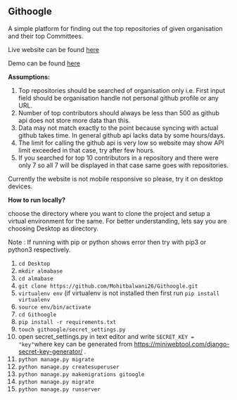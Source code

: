 ## Githoogle
A simple platform for finding out the top repositories of given organisation and their top Committees. 

Live website can be found [here](https://sleepy-dusk-32194.herokuapp.com) 

Demo can be found [here](https://www.youtube.com/watch?v=klg-UPV2J3Y) 

**Assumptions:**  
 1. Top repositories should be searched of organisation only i.e. First
    input field should be organisation handle not personal github
    profile or any URL.
 2. Number of top contributors should always be less than 500 as github api does not store more data than this.
 3. Data may not match exactly to the point because syncing with actual github takes time. In general github api lacks data by some hours/days.
 4. The limit for calling the github api is very low so website may show API limit exceeded in that case, try after few hours.
 5. If you searched for top 10 contributors in a repository and there were only 7 so all 7 will be displayed in that case same goes with repositories.

Currently the website is not mobile responsive so please, try it on desktop devices.

**How to run locally?**

choose the directory where you want to clone the project and setup a virtual environment for the same. For better understanding, lets say you are choosing Desktop as directory.

Note : If running with pip or python shows error then try with pip3 or python3 respectively.


 1. `cd Desktop`
 2. `mkdir almabase`
 3. `cd almabase`
 4. `git clone https://github.com/Mohitbalwani26/Githoogle.git`
 5. `virtualenv env` (if virtualenv is not installed then first run `pip install virtualenv`
 6. `source env/bin/activate`
 7. `cd Githoogle`
 8. `pip install -r requirements.txt`
 9. `touch githoogle/secret_settings.py`
 10. open secret_settings.py in text editor and write `SECRET_KEY = "key"`where key can be generated from https://miniwebtool.com/django-secret-key-generator/ .
 11. `python manage.py migrate`
 12. `python manage.py createsuperuser`
 13. `python manage.py makemigrations gitoogle`
 14. `python manage.py migrate`
 15. `python manage.py runserver`

 

